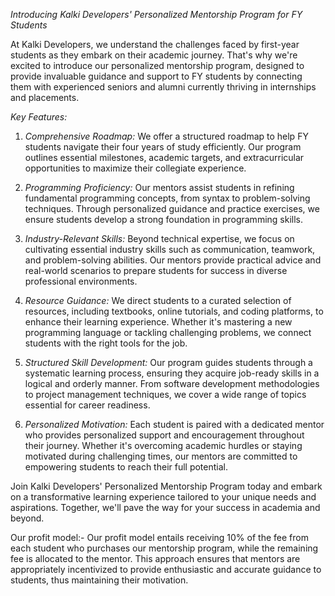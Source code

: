 *Introducing Kalki Developers' Personalized Mentorship Program for FY Students*

At Kalki Developers, we understand the challenges faced by first-year students as they embark on their academic journey. That's why we're excited to introduce our personalized mentorship program, designed to provide invaluable guidance and support to FY students by connecting them with experienced seniors and alumni currently thriving in internships and placements.

*Key Features:*

1. *Comprehensive Roadmap:* We offer a structured roadmap to help FY students navigate their four years of study efficiently. Our program outlines essential milestones, academic targets, and extracurricular opportunities to maximize their collegiate experience.

2. *Programming Proficiency:* Our mentors assist students in refining fundamental programming concepts, from syntax to problem-solving techniques. Through personalized guidance and practice exercises, we ensure students develop a strong foundation in programming skills.

3. *Industry-Relevant Skills:* Beyond technical expertise, we focus on cultivating essential industry skills such as communication, teamwork, and problem-solving abilities. Our mentors provide practical advice and real-world scenarios to prepare students for success in diverse professional environments.

4. *Resource Guidance:* We direct students to a curated selection of resources, including textbooks, online tutorials, and coding platforms, to enhance their learning experience. Whether it's mastering a new programming language or tackling challenging problems, we connect students with the right tools for the job.

5. *Structured Skill Development:* Our program guides students through a systematic learning process, ensuring they acquire job-ready skills in a logical and orderly manner. From software development methodologies to project management techniques, we cover a wide range of topics essential for career readiness.

6. *Personalized Motivation:* Each student is paired with a dedicated mentor who provides personalized support and encouragement throughout their journey. Whether it's overcoming academic hurdles or staying motivated during challenging times, our mentors are committed to empowering students to reach their full potential.

Join Kalki Developers' Personalized Mentorship Program today and embark on a transformative learning experience tailored to your unique needs and aspirations. Together, we'll pave the way for your success in academia and beyond.

Our profit model:-
Our profit model entails receiving 10% of the fee from each student who purchases our mentorship program, while the remaining fee is allocated to the mentor. This approach ensures that mentors are appropriately incentivized to provide enthusiastic and accurate guidance to students, thus maintaining their motivation.
